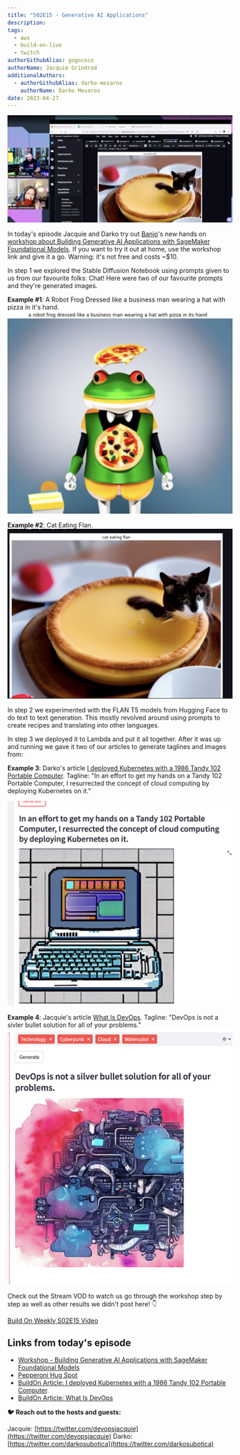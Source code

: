 ```yaml
---
title: "S02E15 - Generative AI Applications" 
description:
tags:
  - aws
  - build-on-live
  - twitch
authorGithubAlias: gogococo
authorName: Jacquie Grindrod
additionalAuthors: 
  - authorGithubAlias: darko-mesaros
    authorName: Darko Mesaros
date: 2023-04-27
---
```


![Jacquie & Darko Streaming](images/bows02e15.png)

In today's episode Jacquie and Darko try out [Banjo](https://twitter.com/banjtheman)'s new hands on [workshop about Building Generative AI Applications with SageMaker Foundational Models](https://catalog.workshops.aws/building-gen-ai-apps-with-found-models/en-US). If you want to try it out at home, use the workshop link and give it a go. Warning: it's not free and costs ~$10. 


In step 1 we explored the Stable Diffusion Notebook using prompts given to us from our favourite folks: Chat! Here were two of our favourite prompts and they're generated images.

**Example #1**: A Robot Frog Dressed like a business man wearing a hat with pizza in it's hand.
![Prompt #1: A Robot Frog Dressed like a business man wearing a hat with pizza in it's hand](images/00-robot-frog-with-pizza.png)

**Example #2**: Cat Eating Flan.
![Prompt #2: cat eating flan](images/01-cat-eating-flan.png)

In step 2 we experimented with the FLAN T5 models from Hugging Face to do text to text generation. This mostly revolved around using prompts to create recipes and translating into other languages. 

In step 3 we deployed it to Lambda and put it all together. After it was up and running we gave it two of our articles to generate taglines and images from:

**Example 3**: Darko's article [I deployed Kubernetes with a 1986 Tandy 102 Portable Computer](https://www.buildon.aws/posts/i-deployed-kubernetes-with-a-1986-tandy-102-portable-computer). Tagline: "In an effort to get my hands on a Tandy 102 Portable Computer, I resurrected the concept of cloud computing by deploying Kubernetes on it."

![Prompt #3: Tandy Article Image ](images/02-tandy.png)

**Example 4**: Jacquie's article [What Is DevOps](https://www.buildon.aws/concepts/what-is-devops). Tagline: "DevOps is not a sivler bullet solution for all of your problems."
![Prompt #4: What Is DevOps?](images/04-what-is-devops.png)

Check out the Stream VOD to watch us go through the workshop step by step as well as other results we didn't post here! 👇

[Build On Weekly S02E15 Video](https://www.twitch.tv/videos/)

## Links from today's episode

- [Workshop - Building Generative AI Applications with SageMaker Foundational Models](https://catalog.workshops.aws/building-gen-ai-apps-with-found-models/en-US)
- [Pepperoni Hug Spot](https://www.youtube.com/watch?v=qSewd6Iaj6I)
- [BuildOn Article: I deployed Kubernetes with a 1986 Tandy 102 Portable Computer](https://www.buildon.aws/posts/i-deployed-kubernetes-with-a-1986-tandy-102-portable-computer).
- [BuildOn Article: What Is DevOps](https://www.buildon.aws/concepts/what-is-devops)

**🐦 Reach out to the hosts and guests:**

Jacquie: [https://twitter.com/devopsjacquie](https://twitter.com/devopsjacquie)
Darko: [https://twitter.com/darkosubotica](https://twitter.com/darkosubotica)
